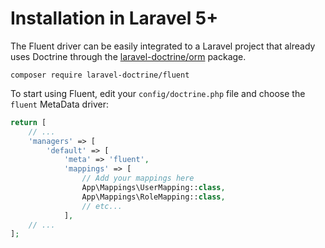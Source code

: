 # Installation in Laravel 5+

The Fluent driver can be easily integrated to a Laravel project that already uses Doctrine
through the [laravel-doctrine/orm](https://github.com/laravel-doctrine/orm) package.

```
composer require laravel-doctrine/fluent
```

To start using Fluent, edit your `config/doctrine.php` file and choose the `fluent` MetaData
driver:

```php
return [
    // ...
    'managers' => [
        'default' => [
            'meta' => 'fluent',
            'mappings' => [
                // Add your mappings here
                App\Mappings\UserMapping::class,
                App\Mappings\RoleMapping::class,
                // etc...
            ],
    // ...
];
```
